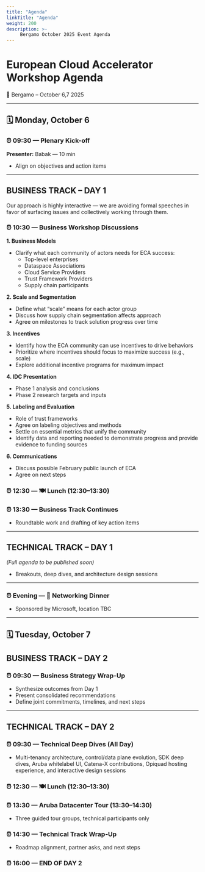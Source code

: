 ```yaml
---
title: "Agenda"
linkTitle: "Agenda"
weight: 200
description: >-
     Bergamo October 2025 Event Agenda  
---
```

# European Cloud Accelerator Workshop Agenda  
📍 Bergamo – October 6,7 2025  

---

## 🗓 Monday, October 6

### ⏰ 09:30 — Plenary Kick-off  
**Presenter:** Babak — 10 min  
- Align on objectives and action items  

---

## BUSINESS TRACK – DAY 1

Our approach is highly interactive — we are avoiding formal speeches in favor of surfacing issues and collectively working through them.  

### ⏰ 10:30 — Business Workshop Discussions  

**1. Business Models**  
- Clarify what each community of actors needs for ECA success:  
  - Top-level enterprises  
  - Dataspace Associations  
  - Cloud Service Providers  
  - Trust Framework Providers  
  - Supply chain participants  

**2. Scale and Segmentation**  
- Define what “scale” means for each actor group  
- Discuss how supply chain segmentation affects approach  
- Agree on milestones to track solution progress over time  

**3. Incentives**  
- Identify how the ECA community can use incentives to drive behaviors  
- Prioritize where incentives should focus to maximize success (e.g., scale)  
- Explore additional incentive programs for maximum impact  

**4. IDC Presentation**  
- Phase 1 analysis and conclusions  
- Phase 2 research targets and inputs  

**5. Labeling and Evaluation**  
- Role of trust frameworks  
- Agree on labeling objectives and methods  
- Settle on essential metrics that unify the community  
- Identify data and reporting needed to demonstrate progress and provide evidence to funding sources  

**6. Communications**  
- Discuss possible February public launch of ECA  
- Agree on next steps  

### ⏰ 12:30 — 🍽 Lunch (12:30–13:30)

### ⏰ 13:30 — Business Track Continues  
- Roundtable work and drafting of key action items  

---

## TECHNICAL TRACK – DAY 1  
*(Full agenda to be published soon)*  
- Breakouts, deep dives, and architecture design sessions  

---

### ⏰ Evening — 🍷 Networking Dinner  
- Sponsored by Microsoft, location TBC  

---

## 🗓 Tuesday, October 7

## BUSINESS TRACK – DAY 2

### ⏰ 09:30 — Business Strategy Wrap-Up  
- Synthesize outcomes from Day 1  
- Present consolidated recommendations  
- Define joint commitments, timelines, and next steps  

---

## TECHNICAL TRACK – DAY 2

### ⏰ 09:30 — Technical Deep Dives (All Day)  
- Multi-tenancy architecture, control/data plane evolution, SDK deep dives, Aruba whitelabel UI, Catena-X contributions, Opiquad hosting experience, and interactive design sessions  

### ⏰ 12:30 — 🍽 Lunch (12:30–13:30)

### ⏰ 13:30 — Aruba Datacenter Tour (13:30–14:30)  
- Three guided tour groups, technical participants only  

### ⏰ 14:30 — Technical Track Wrap-Up  
- Roadmap alignment, partner asks, and next steps  

### ⏰ 16:00 — END OF DAY 2
